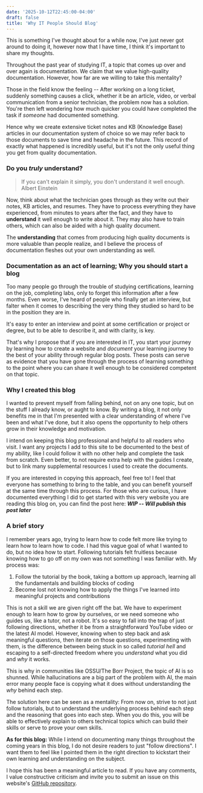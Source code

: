 ```yaml
---
date: '2025-10-12T22:45:00-04:00'
draft: false
title: 'Why IT People Should Blog'
---
```


This is something I've thought about for a while now, I've just never got around to doing it, however now that I have time, I think it's important to share my thoughts.

Throughout the past year of studying IT, a topic that comes up over and over again is documentation. We claim that we value high-quality documentation. However, how far are we willing to take this mentality?

Those in the field know the feeling -- After working on a long ticket, suddenly something causes a click, whether it be an article, video, or verbal communication from a senior technician, the problem now has a solution. You're then left wondering how much quicker you could have completed the task if *someone* had documented something.

Hence why we create extensive ticket notes and KB (Knowledge Base) articles in our documentation system of choice so we may refer back to those documents to save time and headache in the future. This record of exactly what happened is incredibly useful, but it's not the only useful thing you get from quality documentation.

### Do you *truly* understand?

> If you can't explain it simply, you don't understand it well enough.  
> Albert Einstein

Now, think about what the technician goes through as they write out their notes, KB articles, and resumes. They have to process everything they have experienced, from minutes to years after the fact, and they have to **understand** it well enough to write about it. They may also have to train others, which can also be aided with a high quality document.

The **understanding** that comes from producing high quality documents is more valuable than people realize, and I believe the process of documentation fleshes out your own understanding as well.

### Documentation as an act of learning; Why you should start a blog

Too many people go through the trouble of studying certifications, learning on the job, completing labs, only to forget this information after a few months. Even worse, I've heard of people who finally get an interview, but falter when it comes to describing the very thing they studied so hard to be in the position they are in.

It's easy to enter an interview and point at some certification or project or degree, but to be able to describe it, and with clarity, is key.

That's why I propose that if you are interested in IT, you start your journey by learning how to create a website and *document* your learning journey to the best of your ability through regular blog posts. These posts can serve as evidence that you have gone through the process of learning something to the point where you can share it well enough to be considered competent on that topic.

### Why I created this blog

I wanted to prevent myself from falling behind, not on any one topic, but on the stuff I already know, or aught to know. By writing a blog, it not only benefits me in that I'm presented with a clear understanding of where I've been and what I've done, but it also opens the opportunity to help others grow in their knowledge and motivation.

I intend on keeping this blog professional and helpful to all readers who visit. I want any projects I add to this site to be documented to the best of my ability, like I could follow it with no other help and complete the task from scratch. Even better, to not require extra help with the guides I create, but to link many supplemental resources I used to create the documents.

If you are interested in copying this approach, feel free to! I feel that everyone has something to bring to the table, and you can benefit yourself at the same time through this process. For those who are curious, I have documented everything I did to get started with this very website you are reading this blog on, you can find the post here: ***WIP -- Will publish this post later***

### A brief story

I remember years ago, trying to learn how to code felt more like trying to learn how to learn how to code. I had this vague goal of what I wanted to do, but no idea how to start. Following tutorials felt fruitless because knowing how to go off on my own was not something I was familiar with. My process was:

1. Follow the tutorial by the book, taking a bottom up approach, learning all the fundamentals and building blocks of coding
2. Become lost not knowing how to apply the things I've learned into meaningful projects and contributions

This is not a skill we are given right off the bat. We have to experiment enough to learn how to grow by ourselves, or we need someone who guides us, like a tutor, not a robot. It's so easy to fall into the trap of just following directions, whether it be from a straightforward YouTube video or the latest AI model. However, knowing when to step back and ask meaningful questions, then iterate on those questions, experimenting with them, is the difference between being stuck in so called *tutorial hell* and escaping to a self-directed freedom where you *understand* what you did and *why* it works.

This is why in communities like OSSU/The Borr Project, the topic of AI is so shunned. While hallucinations are a big part of the problem with AI, the main error many people face is copying what it does without understanding the *why* behind each step.

The solution here can be seen as a mentality: From now on, strive to not just follow tutorials, but to understand the underlying process behind each step and the reasoning that goes into each step. When you do this, you will be able to effectively explain to others technical topics which can build their skills or serve to prove your own skills.

**As for this blog:** While I intend on documenting many things throughout the coming years in this blog, I do not desire readers to just "follow directions". I want them to feel like I pointed them in the right direction to kickstart their own learning and understanding on the subject.

I hope this has been a meaningful article to read. If you have any comments, I value constructive criticism and invite you to submit an issue on this website's [GitHub repository](https://github.com/Flomza/flomza.github.io/issues).

























